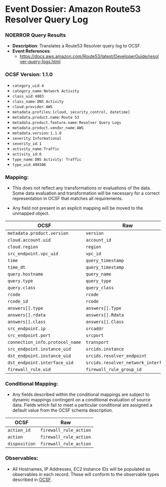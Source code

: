 # Event Dossier: Amazon Route53 Resolver Query Log
### NOERROR Query Results
- **Description**: Translates a Route53 Resolver query log to OCSF. 
- **Event References**:
  - https://docs.aws.amazon.com/Route53/latest/DeveloperGuide/resolver-query-logs.html

 ### OCSF Version: 1.1.0
 - `category_uid`: `4`
 - `category_name`: `Network Activity`
 - `class_uid`: `4003`
 - `class_name`: `DNS Activity`
 - `cloud.provider`: `AWS`
 - `metadata.profiles`: `[cloud, security_control, datetime]`
 - `metadata.product.name`: `Route 53`
 - `metadata.product.feature.name`: `Resolver Query Logs`
 - `metadata.product.vendor_name`: `AWS`
 - `metadata.version`: `1.1.0`
 - `severity`: `Informational`
 - `severity_id`: `1`
 - `activity_name`: `Traffic`
 - `activity_id`: `6`
 - `type_name`: `DNS Activity: Traffic`
 - `type_uid`: `400306`

 ### Mapping:
 - This does not reflect any transformations or evaluations of the data. Some data evaluation and transformation will be necessary for a correct representation in OCSF that matches all requirements.

 - Any field not present in an explicit mapping will be moved to the unmapped object.

| OCSF                       | Raw             |
| -------------------------- | ----------------|
|`metadata.product.version` | `version`       |
|`cloud.account.uid`|`account_id`|
|`cloud.region`|`region`|
|`src_endpoint.vpc_uid`|`vpc_id`|
|`time`|`query_timestamp`|
|`time_dt`|`query_timestamp`|
|`query.hostname`|`query_name`|
|`query.type`|`query_type`|
|`query.class`|`query_class`|
|`rcode`|`rcode`|
|`rcode_id`|`rcode`|
|`answers[].type`|`answers[].Type`|
|`answers[].rdata`|`answers[].Rdata`|
|`answers[].class`|`answers[].Class`|
|`src_endpoint.ip`|`srcaddr`|
|`src_endpoint.port`|`srcport`|
|`connection_info.protocol_name`|`transport`|
|`src_endpoint.instance_uid`|`srcids.instance`|
|`dst_endpoint.instance_uid`|`srcids.resolver_endpoint`|
|`dst_endpoint.interface_uid`|`srcids.resolver_network_interface`|
|`firewall_rule.uid`|`firewall_rule_group_id`|

 ### Conditional Mapping:
 - Any fields described within the conditional mappings are subject to dynamic mappings contingent on a conditional evaluation of source data. Fields which fail to meet a particular conditional are assigned a default value from the OCSF schema description.

| OCSF                       | Raw             |
| -------------------------- | ----------------|
|`action_id`|`firewall_rule_action`|
|`action`|`firewall_rule_action`|
|`disposition`|`firewall_rule_action`|

### Observables:

- All Hostnames, IP Addresses, EC2 Instance IDs will be populated as observables in each record. These will conform to the observable types described in [OCSF](https://schema.ocsf.io/1.1.0/objects/observable).